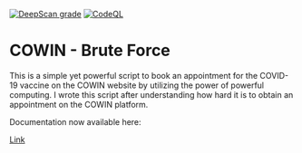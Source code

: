 [![DeepScan grade](https://deepscan.io/api/teams/14109/projects/17203/branches/387105/badge/grade.svg)](https://deepscan.io/dashboard#view=project&tid=14109&pid=17203&bid=387105)
[![CodeQL](https://github.com/Akshit-WTF/cowin/actions/workflows/codeql-analysis.yml/badge.svg)](https://github.com/Akshit-WTF/cowin/actions/workflows/codeql-analysis.yml)
# COWIN - Brute Force

This is a simple yet powerful script to book an appointment for the COVID-19 vaccine on the COWIN website by utilizing the power of powerful computing. I wrote this script after understanding how hard it is to obtain an appointment on the COWIN platform.

Documentation now available here:

[Link](https://cowin-docs.glitch.me/)
